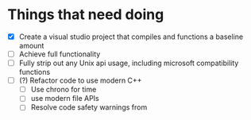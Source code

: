 # Things that need doing
- [x] Create a visual studio project that compiles and functions a baseline amount
- [ ] Achieve full functionality
- [ ] Fully strip out any Unix api usage, including microsoft compatibility functions
- [ ] (?) Refactor code to use modern C++
	- [ ] Use chrono for time
	- [ ] use modern file APIs
	- [ ] Resolve code safety warnings from 